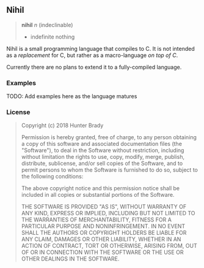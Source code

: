 Nihil
---

>**nihil** *n* (indeclinable)
>	* indefinite nothing 

Nihil is a small programming language that compiles to C. It is not intended as a *replacement* for C, but rather as a macro-language *on top of C*.

Currently there are no plans to extend it to a fully-compiled language.

### Examples

TODO: Add examples here as the language matures

### License

>Copyright (c) 2018 Hunter Brady
>
>Permission is hereby granted, free of charge, to any person obtaining a copy
of this software and associated documentation files (the "Software"), to deal
in the Software without restriction, including without limitation the rights
to use, copy, modify, merge, publish, distribute, sublicense, and/or sell
copies of the Software, and to permit persons to whom the Software is
furnished to do so, subject to the following conditions:
>
>The above copyright notice and this permission notice shall be included in all
copies or substantial portions of the Software.
>
>THE SOFTWARE IS PROVIDED "AS IS", WITHOUT WARRANTY OF ANY KIND, EXPRESS OR
IMPLIED, INCLUDING BUT NOT LIMITED TO THE WARRANTIES OF MERCHANTABILITY,
FITNESS FOR A PARTICULAR PURPOSE AND NONINFRINGEMENT. IN NO EVENT SHALL THE
AUTHORS OR COPYRIGHT HOLDERS BE LIABLE FOR ANY CLAIM, DAMAGES OR OTHER
LIABILITY, WHETHER IN AN ACTION OF CONTRACT, TORT OR OTHERWISE, ARISING FROM,
OUT OF OR IN CONNECTION WITH THE SOFTWARE OR THE USE OR OTHER DEALINGS IN THE SOFTWARE.